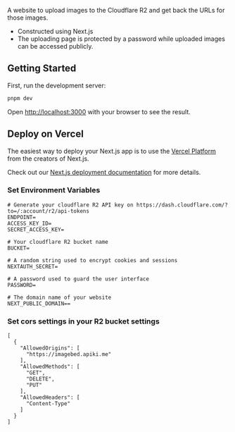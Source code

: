 A website to upload images to the Cloudflare R2 and get back the URLs for those images. 
+ Constructed using Next.js
+ The uploading page is protected by a password while uploaded images can be accessed publicly.

## Getting Started

First, run the development server:

```bash
pnpm dev
```

Open [http://localhost:3000](http://localhost:3000) with your browser to see the result.

## Deploy on Vercel

The easiest way to deploy your Next.js app is to use the [Vercel Platform](https://vercel.com/new?utm_medium=default-template&filter=next.js&utm_source=create-next-app&utm_campaign=create-next-app-readme) from the creators of Next.js.

Check out our [Next.js deployment documentation](https://nextjs.org/docs/deployment) for more details.

### Set Environment Variables
```
# Generate your cloudflare R2 API key on https://dash.cloudflare.com/?to=/:account/r2/api-tokens
ENDPOINT=
ACCESS_KEY_ID=
SECRET_ACCESS_KEY=

# Your cloudflare R2 bucket name
BUCKET=

# A random string used to encrypt cookies and sessions
NEXTAUTH_SECRET=

# A password used to guard the user interface
PASSWORD=

# The domain name of your website
NEXT_PUBLIC_DOMAIN==
```

### Set cors settings in your R2 bucket settings
```
[
  {
    "AllowedOrigins": [
      "https://imagebed.apiki.me"
    ],
    "AllowedMethods": [
      "GET",
      "DELETE",
      "PUT"
    ],
    "AllowedHeaders": [
      "Content-Type"
    ]
  }
]
```